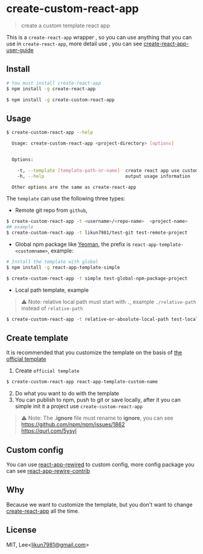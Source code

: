 # create-custom-react-app
> create a custom template react app

This is a `create-react-app` wrapper , so you can use anything that you can use in `create-react-app`, more detail use , you can see [create-react-app-user-guide](https://github.com/facebookincubator/create-react-app#user-guide)

## Install
```bash
# You must install create-react-app
$ npm install -g create-react-app

$ npm install -g create-custom-react-app
```

## Usage
```bash
$ create-custom-react-app --help

  Usage: create-custom-react-app <project-directory> [options]


  Options:

    -t, --template [template-path-or-name]  create react app use custom template
    -h, --help                              output usage information

  Other options are the same as create-react-app
```

The `template` can use the following three types:

* Remote git repo from `github`, 
```bash
$ create-custom-react-app -t <username>/<repo-name>  <project-name>
## example
$ create-custom-react-app -t likun7981/test-git test-remote-project
```

* Global npm package like [Yeoman](https://github.com/yeoman/yeoman), the prefix is `react-app-template-<customname>`, example:

```bash
# Install the template with global
$ npm install -g react-app-template-simple

$ create-custom-react-app -t simple test-global-npm-package-project
```

* Local path template, example
> ⚠️ Note: relative local path must start with `.`, example `./relative-path` instead of `relative-path` 

```bash
$ create-custom-react-app -t relative-or-absolute-local-path test-local-path-project
```
## Create template
It is recommended that you customize the template on the basis of [the official template](https://github.com/facebookincubator/create-react-app/tree/master/packages/react-scripts/template)
1. Create `official template`
```bash
$ create-custom-react-app react-app-template-custom-name
```
2. Do what you want to do with the template
3. You can publish to npm, push to git or save locally, after it you can simple init it a project use `create-custom-react-app`
> ⚠️ Note: The __.ignore__ file must rename to __ignore__, you can see https://github.com/npm/npm/issues/1862  
https://qurl.com/5ysyl

## Custom config  
You can use [react-app-rewired](https://github.com/timarney/react-app-rewired) to custom config,
more config package you can see [react-app-rewire-contrib](https://github.com/osdevisnot/react-app-rewire-contrib)

## Why
Because we want to customize the template, but you don't want to change [create-react-app](https://github.com/facebookincubator/create-react-app) all the time.


## License 

MIT, Lee<<likun7981@gmail.com>>
